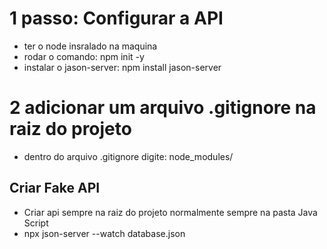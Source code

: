 # 1 passo: Configurar a API
* ter o node insralado na maquina
* rodar o comando: npm init -y
* instalar o jason-server: npm install jason-server

# 2 adicionar um arquivo .gitignore na raiz do projeto 
* dentro do arquivo .gitignore digite: node_modules/

## Criar Fake API
* Criar api sempre na raiz do projeto normalmente sempre na pasta Java Script 
* npx json-server --watch database.json